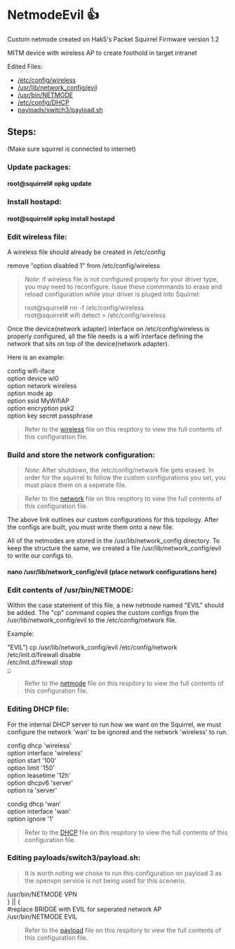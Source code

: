 # NetmodeEvil :+1:
Custom netmode created on Hak5's Packet Squirrel
Firmware version 1.2

MITM device with wireless AP to create foothold in target intranet

Edited Files:
- [/etc/config/wireless](https://github.com/interminable10/NetmodeEvil/blob/master/config/wireless)
- [/usr/lib/network_config/evil](https://github.com/interminable10/NetmodeEvil/blob/master/config/evil)
- [/usr/bin/NETMODE](https://github.com/interminable10/NetmodeEvil/blob/master/config/netmode)
- [/etc/config/DHCP](https://github.com/interminable10/NetmodeEvil/blob/master/config/DHCP)
- [payloads/switch3/payload.sh](https://github.com/interminable10/NetmodeEvil/blob/master/config/payload)


## Steps:

(Make sure squirrel is connected to internet)

### Update packages:
#### root@squirrel# opkg update



### Install hostapd:
#### root@squirrel# opkg install hostapd



### Edit wireless file:
A wireless file should already be created in /etc/config

remove "option disabled 1" from  /etc/config/wireless

> *Note*: if wireless file is not configured properly for your driver type, you may need to reconfigure. 
> Issue these commmands to erase and reload configuration while your driver is pluged into Squirrel:
>
> root@squirrel# rm -f /etc/config/wireless\
> root@squirrel# wifi detect > /etc/config/wireless 


Once the device(network adapter) interface on /etc/config/wireless is properly configured, all the file needs is a wifi interface defining the network that sits on top of the device(network adapter).

Here is an example: 

config wifi-iface\
option device     wl0\
option network    wireless\
option mode       ap\
option ssid       MyWifiAP\
option encryption psk2\
option key        secret passphrase


> Refer to the [wireless](https://github.com/interminable10/NetmodeEvil/blob/master/config/wireless) file on this respitory to view the full contents of this configuration file.




### Build and store the network configuration:

> *Note:* After shutdown, the /etc/config/network file gets erased. In order for the squirrel to follow the custom configurations you set, you must place them on a seperate file. 

> Refer to the [network](https://github.com/interminable10/NetmodeEvil/blob/master/config/network) file on this respitory to view the full contents of this configuration file.

The above link outlines our custom configurations for this topology. After the configs are built, you must write them onto a new file.

All of the netmodes are stored in the /usr/lib/network_config directory. To keep the structure the same, we created a file /usr/lib/network_config/evil to write our configs to.

#### nano /usr/lib/network_config/evil  (place network configurations here)


### Edit contents of /usr/bin/NETMODE:
Within the case statement of this file, a new netmode named "EVIL" should be added. 
The "cp" command copies the custom configs from the /usr/lib/network_config/evil to the /etc/config/network file.

Example:

"EVIL") cp /usr/lib/network_config/evil /etc/config/network\
/etc/init.d/firewall disable\
/etc/init.d/firewall stop\
;;

> Refer to the [netmode](https://github.com/interminable10/NetmodeEvil/blob/master/config/netmode) file on this respitory to view the full contents of this configuration file.





### Editing DHCP file:
For the internal DHCP server to run how we want on the Squirrel, we must configure the network 'wan' to be ignored and the network 'wireless' to run. 

config dhcp 'wireless'\
	option interface 'wireless'\
	option start '100'\
	option limit '150'\
	option leasetime '12h'\
	option dhcpv6 'server'\
	option ra 'server'

condig dhcp 'wan'\
	option interface 'wan'\
	option ignore '1'

 > Refer to the [DHCP](https://github.com/interminable10/NetmodeEvil/blob/master/config/DHCP) file on this respitory to view the full contents of this configuration file.






### Editing payloads/switch3/payload.sh:

> It is worth noting we chose to run this configuration on payload 3 as the openvpn service is not being used for 
> this scenerio.


  /usr/bin/NETMODE VPN\
} || {\
	#replace BRIDGE with EVIL for seperated network AP\
	/usr/bin/NETMODE EVIL


> Refer to the [payload](https://github.com/interminable10/NetmodeEvil/blob/master/config/payload) file on this respitory to view the full contents of this configuration file.





